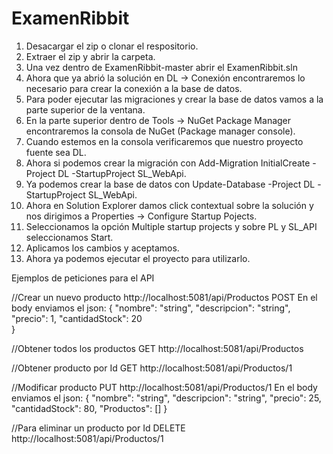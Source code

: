 # ExamenRibbit

1. Desacargar el zip o clonar el respositorio.
2. Extraer el zip y abrir la carpeta.
3. Una vez dentro de ExamenRibbit-master abrir el ExamenRibbit.sln
4. Ahora que ya abrió la solución en DL -> Conexión encontraremos lo necesario para crear la conexión a la base de datos.
5. Para poder ejecutar las migraciones y crear la base de datos vamos a la parte superior de la ventana.
6. En la parte superior dentro de Tools -> NuGet Package Manager encontraremos la consola de NuGet (Package manager console).
7. Cuando estemos en la consola verificaremos que nuestro proyecto fuente sea DL.
8. Ahora si podemos crear la migración con  Add-Migration InitialCreate -Project DL -StartupProject SL_WebApi.
9. Ya podemos crear la base de datos con Update-Database -Project DL -StartupProject SL_WebApi.
10. Ahora en Solution Explorer damos click contextual sobre la solución y nos dirigimos a Properties -> Configure Startup Pojects.
11. Seleccionamos la opción Multiple startup projects y sobre PL y SL_API seleccionamos Start.
12. Aplicamos los cambios y aceptamos.
13. Ahora ya podemos ejecutar el proyecto para utilizarlo.

Ejemplos de peticiones para el API

//Crear un nuevo producto 
http://localhost:5081/api/Productos
POST
En el body enviamos el json:
{
  "nombre": "string",
  "descripcion": "string",
  "precio": 1,
  "cantidadStock": 20  
}

//Obtener todos los productos
GET
http://localhost:5081/api/Productos

//Obtener producto por Id
GET
http://localhost:5081/api/Productos/1

//Modificar producto
PUT
http://localhost:5081/api/Productos/1
En el body enviamos el json:
{
  "nombre": "string",
  "descripcion": "string",
  "precio": 25,
  "cantidadStock": 80,
  "Productos": []
}

//Para eliminar un producto por Id
DELETE
http://localhost:5081/api/Productos/1
